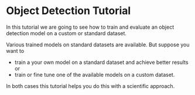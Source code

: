 # Object Detection Tutorial
In this tutorial we are going to see how to train and evaluate an object detection model on a custom or standard dataset.

Various trained models on standard datasets are available. But suppose you want to  
* train a your own model on a standard dataset and achieve better results  
or  
* train or fine tune one of the available models on a custom dataset.

In both cases this tutorial helps you do this with a scientific approach.
